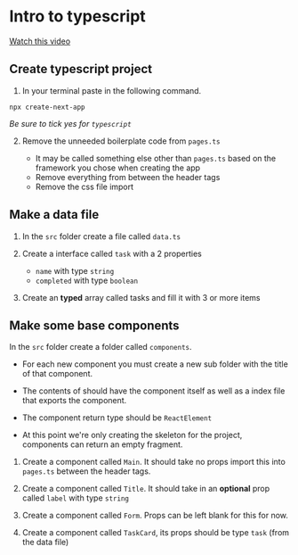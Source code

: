 # Intro to typescript

[Watch this video](https://www.youtube.com/watch?v=BCg4U1FzODs&ab_channel=TraversyMedia)

## Create typescript project

1. In your terminal paste in the following command.

```
npx create-next-app
```

_Be sure to tick yes for `typescript`_

2. Remove the unneeded boilerplate code from `pages.ts`

   - It may be called something else other than `pages.ts` based on the framework you chose when creating the app
   - Remove everything from between the header tags
   - Remove the css file import

## Make a data file

1. In the `src` folder create a file called `data.ts`
2. Create a interface called `task` with a 2 properties

   - `name` with type `string`
   - `completed` with type `boolean`

3. Create an **typed** array called tasks and fill it with 3 or more items

## Make some base components

In the `src` folder create a folder called `components`.

- For each new component you must create a new sub folder with the title of that component.

- The contents of should have the component itself as well as a index file that exports the component.

- The component return type should be `ReactElement`

- At this point we're only creating the skeleton for the project, components can return an empty fragment.

<!-- TODO: Update header tags -->

1. Create a component called `Main`. It should take no props import this into `pages.ts` between the header tags.

2. Create a component called `Title`. It should take in an **optional** prop called `label` with type `string`

3. Create a component called `Form`. Props can be left blank for this for now.

4. Create a component called `TaskCard`, its props should be type `task` (from the data file)

